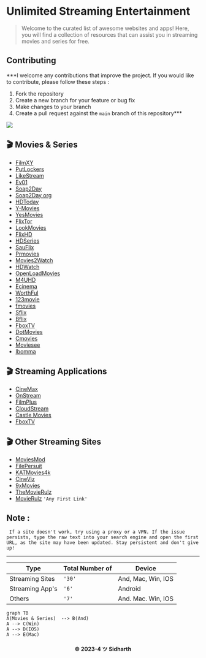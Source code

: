 
# Unlimited Streaming Entertainment

> Welcome to the curated list of awesome websites and apps! Here, you will find a collection of resources that can assist you in streaming movies and series for free.

## Contributing 
***I welcome any contributions that improve the project. If you would like to contribute, please follow these steps :
1.  Fork the repository
2.  Create a new branch for your feature or bug fix
3.  Make changes to your branch
4.  Create a pull request against the `main` branch of this repository***

[![](https://visitcount.itsvg.in/api?id=SIDDHU123M&icon=0&color=0)](https://visitcount.itsvg.in)

## 🎬 Movies & Series

* [FilmXY](https://www.filmxy.vip/)
* [PutLockers](https://www.putlockers.do/)
* [LikeStream](https://likestream.fun/)
* [Ev01](https://ev01.to/)
* [Soap2Day](https://ww1.soap2dayfree.net/home/)
* [Soap2Day org](https://soapgate.org/)
* [HDToday](https://hdtoday.tv/)
* [Y-Movies](https://y-ymovies.com/)
* [YesMovies](https://yesmovies.at/)
* [FlixTor](https://flixtor.id/)
* [LookMovies](https://lookmovie.studio/)
* [FlixHD](https://flixhd.cc/)
* [HDSeries](https://www3.hdseries.cc/)
* [SauFlix](https://sauflix.com)
* [Prmovies](https://prmovies.hair/)
* [Movies2Watch](https://movies2watch.tv/)
* [HDWatch](https://hdwatch.org/)
* [OpenLoadMovies](https://www.openloadmovies.ro/)
* [M4UHD](https://m4uhd.tv)
* [Ecinema](https://elcinema.com/en/)
* [WorthFul](https://www.worthful.info/)
* [123movie](https://123moviesite.one/)
* [fmovies](https://www.fmovies.fo/)
* [Sflix](https://sflix.to/)
* [Bflix](https://bflix.ru)
* [FboxTV](https://www.fboxtv.com/movie)
* [DotMovies](https://dotmovies.cam/)
* [Cmovies](https://cmovies.so/)
* [Moviesee](https://moviesee.live/)
* [Ibomma](https://i.ibomma.org.in/)

## 🎬 Streaming Applications
* [CineMax](https://github.com/BeamlakAschalew/cinemax)
* [OnStream](https://onstream.to/)
* [FilmPlus](https://filmplusapk.com/)
* [CloudStream](https://github.com/recloudstream/cloudstream)
* [Castle Movies](http://castlemovies.in/)
* [FboxTV](https://www.fboxtv.com/movie)

## 🎬 Other Streaming Sites
* [MoviesMod](https://moviesmod.org.in/)
* [FilePersuit](https://filepursuit.com/)
* [KATMovies4k](https://katmovie4k.com/)
* [CineViz](https://cinevez.ch/latest-movies/)
* [9xMovies](https://9xmovie.store/)
* [TheMovieRulz](https://themovierulz.bio/)
* [MovieRulz](https://www.google.com/search?q=movierulz)   `'Any First Link'`

## Note :
` If a site doesn't work, try using a proxy or a VPN. If the issue persists, type the raw text into your search engine and open the first URL, as the site may have been updated. Stay persistent and don't give up!`

---
| Type               |Total Number of                          |Device                          
|----------------|-------------------------------|-----------------------------|
|Streaming Sites|`'30'`            |And, Mac, Win, IOS            |
|Streaming App's          |`'6'`            |Android           |
|Others          |`'7'`|And. Mac. Win, IOS|


```mermaid
graph TB
A(Movies & Series)  --> B(And)
A --> C(Win)
A --> D(IOS)
A --> E(Mac)
```

<h4 align='center'>© 2023-4 ツ Sidharth</h4>